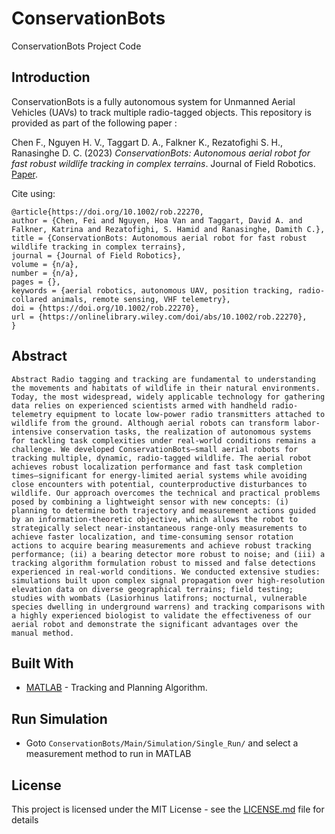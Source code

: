 # ConservationBots

ConservationBots Project Code

## Introduction

ConservationBots is a fully autonomous system for Unmanned Aerial Vehicles (UAVs) to track multiple radio-tagged objects. This repository is provided as part of the following paper :

Chen F., Nguyen H. V., Taggart D. A., Falkner K., Rezatofighi S. H., Ranasinghe D. C. (2023) *ConservationBots: Autonomous aerial robot for fast robust wildlife tracking in complex terrains*. Journal of Field Robotics. [Paper](https://onlinelibrary.wiley.com/doi/10.1002/rob.22270).

Cite using:

```
@article{https://doi.org/10.1002/rob.22270,
author = {Chen, Fei and Nguyen, Hoa Van and Taggart, David A. and Falkner, Katrina and Rezatofighi, S. Hamid and Ranasinghe, Damith C.},
title = {ConservationBots: Autonomous aerial robot for fast robust wildlife tracking in complex terrains},
journal = {Journal of Field Robotics},
volume = {n/a},
number = {n/a},
pages = {},
keywords = {aerial robotics, autonomous UAV, position tracking, radio-collared animals, remote sensing, VHF telemetry},
doi = {https://doi.org/10.1002/rob.22270},
url = {https://onlinelibrary.wiley.com/doi/abs/10.1002/rob.22270},
}
```


## Abstract
```
Abstract Radio tagging and tracking are fundamental to understanding the movements and habitats of wildlife in their natural environments. Today, the most widespread, widely applicable technology for gathering data relies on experienced scientists armed with handheld radio-telemetry equipment to locate low-power radio transmitters attached to wildlife from the ground. Although aerial robots can transform labor-intensive conservation tasks, the realization of autonomous systems for tackling task complexities under real-world conditions remains a challenge. We developed ConservationBots—small aerial robots for tracking multiple, dynamic, radio-tagged wildlife. The aerial robot achieves robust localization performance and fast task completion times—significant for energy-limited aerial systems while avoiding close encounters with potential, counterproductive disturbances to wildlife. Our approach overcomes the technical and practical problems posed by combining a lightweight sensor with new concepts: (i) planning to determine both trajectory and measurement actions guided by an information-theoretic objective, which allows the robot to strategically select near-instantaneous range-only measurements to achieve faster localization, and time-consuming sensor rotation actions to acquire bearing measurements and achieve robust tracking performance; (ii) a bearing detector more robust to noise; and (iii) a tracking algorithm formulation robust to missed and false detections experienced in real-world conditions. We conducted extensive studies: simulations built upon complex signal propagation over high-resolution elevation data on diverse geographical terrains; field testing; studies with wombats (Lasiorhinus latifrons; nocturnal, vulnerable species dwelling in underground warrens) and tracking comparisons with a highly experienced biologist to validate the effectiveness of our aerial robot and demonstrate the significant advantages over the manual method.
```


## Built With

* [MATLAB](https://mathworks.com/) - Tracking and Planning Algorithm.

  

## Run Simulation

- Goto `ConservationBots/Main/Simulation/Single_Run/` and select a measurement method to run in MATLAB

## License

This project is licensed under the MIT License - see the [LICENSE.md](LICENSE.md) file for details
